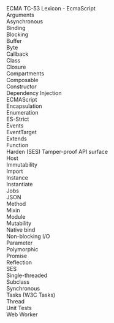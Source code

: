 <dl url="https://EcmaTC53.github.io/lexicon">ECMA TC-53 Lexicon - EcmaScript
<dt>Arguments<dd>
<dt>Asynchronous<dd>
<dt>Binding<dd>
<dt>Blocking<dd>
<dt>Buffer<dd>
<dt>Byte<dd>
<dt>Callback<dd>
<dt>Class<dd>
<dt>Closure<dd>
<dt>Compartments<dd>
<dt>Composable<dd>
<dt>Constructor<dd>
<dt>Dependency Injection<dd>
<dt>ECMAScript<dd>
<dt>Encapsulation<dd>
<dt>Enumeration<dd>
<dt>ES-Strict<dd>
<dt>Events<dd>
<dt>EventTarget<dd>
<dt>Extends<dd>
<dt>Function<dd>
<dt>Harden (SES) Tamper-proof API surface<dd>
<dt>Host<dd>
<dt>Immutability<dd>
<dt>Import<dd>
<dt>Instance<dd>
<dt>Instantiate<dd>
<dt>Jobs<dd>
<dt>JSON<dd>
<dt>Method<dd>
<dt>Mixin<dd>
<dt>Module<dd>
<dt>Mutability<dd>
<dt>Native bind<dd>
<dt>Non-blocking I/O<dd>
<dt>Parameter<dd>
<dt>Polymorphic<dd>
<dt>Promise<dd>
<dt>Reflection<dd>
<dt>SES<dd>
<dt>Single-threaded<dd>
<dt>Subclass<dd>
<dt>Synchronous<dd>
<dt>Tasks (W3C Tasks)<dd>
<dt>Thread<dd>
<dt>Unit Tests<dd>
<dt>Web Worker<dd>